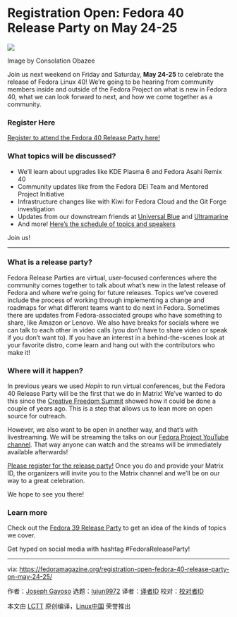 [#]: subject: "Registration Open: Fedora 40 Release Party on May 24-25"
[#]: via: "https://fedoramagazine.org/registration-open-fedora-40-release-party-on-may-24-25/"
[#]: author: "Joseph Gayoso https://fedoramagazine.org/author/joseph/"
[#]: collector: "lujun9972/lctt-scripts-1705972010"
[#]: translator: " "
[#]: reviewer: " "
[#]: publisher: " "
[#]: url: " "

Registration Open: Fedora 40 Release Party on May 24-25
======

![][1]

Image by Consolation Obazee

Join us next weekend on Friday and Saturday, **May 24-25** to celebrate the release of Fedora Linux 40! We’re going to be hearing from community members inside and outside of the Fedora Project on what is new in Fedora 40, what we can look forward to next, and how we come together as a community.

### Register Here

[Register to attend the Fedora 40 Release Party here!][2]

### What topics will be discussed?

  * We’ll learn about upgrades like KDE Plasma 6 and Fedora Asahi Remix 40
  * Community updates like from the Fedora DEI Team and Mentored Project Initiative
  * Infrastructure changes like with Kiwi for Fedora Cloud and the Git Forge investigation
  * Updates from our downstream friends at [Universal Blue][3] and [Ultramarine][4]
  * And more! [Here’s the schedule of topics and speakers][5]



Join us!

* * *

### What is a release party?

Fedora Release Parties are virtual, user-focused conferences where the community comes together to talk about what’s new in the latest release of Fedora and where we’re going for future releases. Topics we’ve covered include the process of working through implementing a change and roadmaps for what different teams want to do next in Fedora. Sometimes there are updates from Fedora-associated groups who have something to share, like Amazon or Lenovo. We also have breaks for socials where we can talk to each other in video calls (you don’t have to share video or speak if you don’t want to). If you have an interest in a behind-the-scenes look at your favorite distro, come learn and hang out with the contributors who make it!

### Where will it happen?

In previous years we used _Hopin_ to run virtual conferences, but the Fedora 40 Release Party will be the first that we do in Matrix! We’ve wanted to do this since the [Creative Freedom Summit][6] showed how it could be done a couple of years ago. This is a step that allows us to lean more on open source for outreach.

However, we also want to be open in another way, and that’s with livestreaming. We will be streaming the talks on our [Fedora Project YouTube channel][7]. That way anyone can watch and the streams will be immediately available afterwards!

[Please register for the release party!][2] Once you do and provide your Matrix ID, the organizers will invite you to the Matrix channel and we’ll be on our way to a great celebration.

We hope to see you there!

### Learn more

Check out the [Fedora 39 Release Party][8] to get an idea of the kinds of topics we cover.

Get hyped on social media with hashtag #FedoraReleaseParty!

--------------------------------------------------------------------------------

via: https://fedoramagazine.org/registration-open-fedora-40-release-party-on-may-24-25/

作者：[Joseph Gayoso][a]
选题：[lujun9972][b]
译者：[译者ID](https://github.com/译者ID)
校对：[校对者ID](https://github.com/校对者ID)

本文由 [LCTT](https://github.com/LCTT/TranslateProject) 原创编译，[Linux中国](https://linux.cn/) 荣誉推出

[a]: https://fedoramagazine.org/author/joseph/
[b]: https://github.com/lujun9972
[1]: https://fedoramagazine.org/wp-content/uploads/2024/05/F40_Release_Party_Register-816x345.jpg
[2]: https://pretix.eu/fedora/f40-party/
[3]: https://universal-blue.org/
[4]: https://ultramarine-linux.org/
[5]: https://fedoraproject.org/wiki/Fedora_Linux_40_Release_Party_Schedule#Schedule
[6]: https://creativefreedomsummit.com/
[7]: https://www.youtube.com/@fedora
[8]: https://www.youtube.com/playlist?list=PL0x39xti0_64gKjGkGi8mId0X1ppl7lMH
